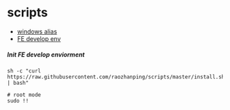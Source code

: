 # scripts
- [windows alias](./windows/README.md)
- [FE develop env](#init-fe-develop-enviorment)

##### Init FE develop enviorment

```shell
sh -c "curl https://raw.githubusercontent.com/raozhanping/scripts/master/install.sh | bash"

# root mode
sudo !!
```